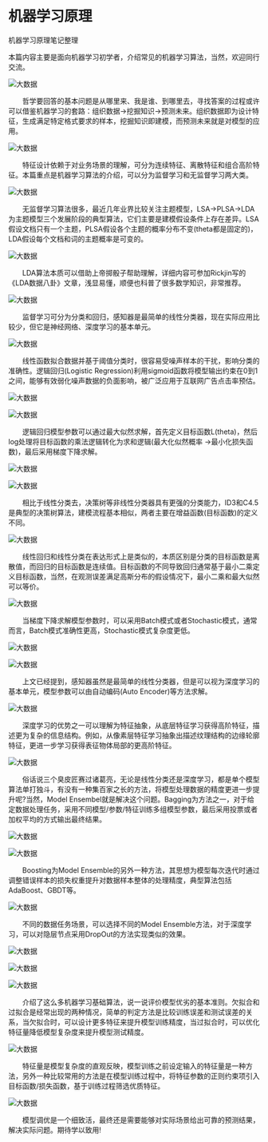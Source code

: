 # 机器学习原理

机器学习原理笔记整理



本篇内容主要是面向机器学习初学者，介绍常见的机器学习算法，当然，欢迎同行交流。



![](http://www.chinacloud.cn/upload/2017-05/170523102370162.jpg "大数据")



　　哲学要回答的基本问题是从哪里来、我是谁、到哪里去，寻找答案的过程或许可以借鉴机器学习的套路：组织数据-&gt;挖掘知识-&gt;预测未来。组织数据即为设计特征，生成满足特定格式要求的样本，挖掘知识即建模，而预测未来就是对模型的应用。



![](http://www.chinacloud.cn/upload/2017-05/170523102370163.jpg "大数据")



　　特征设计依赖于对业务场景的理解，可分为连续特征、离散特征和组合高阶特征。本篇重点是机器学习算法的介绍，可以分为监督学习和无监督学习两大类。



![](http://www.chinacloud.cn/upload/2017-05/170523102370164.jpg "大数据")



　　无监督学习算法很多，最近几年业界比较关注主题模型，LSA-&gt;PLSA-&gt;LDA为主题模型三个发展阶段的典型算法，它们主要是建模假设条件上存在差异。LSA假设文档只有一个主题，PLSA假设各个主题的概率分布不变\(theta都是固定的\)，LDA假设每个文档和词的主题概率是可变的。



![](http://www.chinacloud.cn/upload/2017-05/170523102370165.jpg "大数据")



　　LDA算法本质可以借助上帝掷骰子帮助理解，详细内容可参加Rickjin写的《LDA数据八卦》文章，浅显易懂，顺便也科普了很多数学知识，非常推荐。



![](http://www.chinacloud.cn/upload/2017-05/170523102370166.jpg "大数据")



　　监督学习可分为分类和回归，感知器是最简单的线性分类器，现在实际应用比较少，但它是神经网络、深度学习的基本单元。



![](http://www.chinacloud.cn/upload/2017-05/170523102370167.jpg "大数据")



　　线性函数拟合数据并基于阈值分类时，很容易受噪声样本的干扰，影响分类的准确性。逻辑回归\(Logistic Regression\)利用sigmoid函数将模型输出约束在0到1之间，能够有效弱化噪声数据的负面影响，被广泛应用于互联网广告点击率预估。



![](http://www.chinacloud.cn/upload/2017-05/170523102370168.jpg "大数据")





![](http://www.chinacloud.cn/upload/2017-05/170523102370169.jpg "大数据")



　　逻辑回归模型参数可以通过最大似然求解，首先定义目标函数L\(theta\)，然后log处理将目标函数的乘法逻辑转化为求和逻辑\(最大化似然概率 -&gt;最小化损失函数\)，最后采用梯度下降求解。



![](http://www.chinacloud.cn/upload/2017-05/1705231023701610.jpg "大数据")





![](http://www.chinacloud.cn/upload/2017-05/1705231023701611.jpg "大数据")



　　相比于线性分类去，决策树等非线性分类器具有更强的分类能力，ID3和C4.5是典型的决策树算法，建模流程基本相似，两者主要在增益函数\(目标函数\)的定义不同。



![](http://www.chinacloud.cn/upload/2017-05/1705231023701612.jpg "大数据")



　　线性回归和线性分类在表达形式上是类似的，本质区别是分类的目标函数是离散值，而回归的目标函数是连续值。目标函数的不同导致回归通常基于最小二乘定义目标函数，当然，在观测误差满足高斯分布的假设情况下，最小二乘和最大似然可以等价。



![](http://www.chinacloud.cn/upload/2017-05/1705231023701613.jpg "大数据")



　　当梯度下降求解模型参数时，可以采用Batch模式或者Stochastic模式，通常而言，Batch模式准确性更高，Stochastic模式复杂度更低。



![](http://www.chinacloud.cn/upload/2017-05/1705231023701614.jpg "大数据")





![](http://www.chinacloud.cn/upload/2017-05/1705231023701615.jpg "大数据")



　　上文已经提到，感知器虽然是最简单的线性分类器，但是可以视为深度学习的基本单元，模型参数可以由自动编码\(Auto Encoder\)等方法求解。



![](http://www.chinacloud.cn/upload/2017-05/1705231023701616.jpg "大数据")



　　深度学习的优势之一可以理解为特征抽象，从底层特征学习获得高阶特征，描述更为复杂的信息结构。例如，从像素层特征学习抽象出描述纹理结构的边缘轮廓特征，更进一步学习获得表征物体局部的更高阶特征。



![](http://www.chinacloud.cn/upload/2017-05/1705231023701617.jpg "大数据")



　　俗话说三个臭皮匠赛过诸葛亮，无论是线性分类还是深度学习，都是单个模型算法单打独斗，有没有一种集百家之长的方法，将模型处理数据的精度更进一步提升呢?当然，Model Ensembel就是解决这个问题。Bagging为方法之一，对于给定数据处理任务，采用不同模型/参数/特征训练多组模型参数，最后采用投票或者加权平均的方式输出最终结果。



![](http://www.chinacloud.cn/upload/2017-05/1705231023701618.jpg "大数据")





![](http://www.chinacloud.cn/upload/2017-05/1705231023701619.jpg "大数据")



　　Boosting为Model Ensemble的另外一种方法，其思想为模型每次迭代时通过调整错误样本的损失权重提升对数据样本整体的处理精度，典型算法包括AdaBoost、GBDT等。



![](http://www.chinacloud.cn/upload/2017-05/1705231023701620.jpg "大数据")



　　不同的数据任务场景，可以选择不同的Model Ensemble方法，对于深度学习，可以对隐层节点采用DropOut的方法实现类似的效果。



![](http://www.chinacloud.cn/upload/2017-05/1705231023701621.jpg "大数据")





![](http://www.chinacloud.cn/upload/2017-05/1705231023701622.jpg "大数据")





![](http://www.chinacloud.cn/upload/2017-05/1705231023701623.jpg "大数据")



　　介绍了这么多机器学习基础算法，说一说评价模型优劣的基本准则。欠拟合和过拟合是经常出现的两种情况，简单的判定方法是比较训练误差和测试误差的关系，当欠拟合时，可以设计更多特征来提升模型训练精度，当过拟合时，可以优化特征量降低模型复杂度来提升模型测试精度。



![](http://www.chinacloud.cn/upload/2017-05/1705231023701624.jpg "大数据")



　　特征量是模型复杂度的直观反映，模型训练之前设定输入的特征量是一种方法，另外一种比较常用的方法是在模型训练过程中，将特征参数的正则约束项引入目标函数/损失函数，基于训练过程筛选优质特征。



![](http://www.chinacloud.cn/upload/2017-05/1705231023701625.jpg "大数据")



　　模型调优是一个细致活，最终还是需要能够对实际场景给出可靠的预测结果，解决实际问题。期待学以致用!

